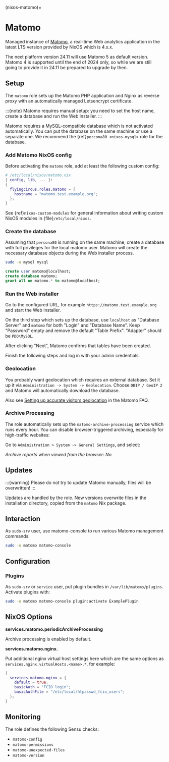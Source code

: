 (nixos-matomo)=

# Matomo

Managed instance of [Matomo](https://matomo.org), a real-time Web analytics application in the latest LTS version provided by NixOS which is 4.x.x.

The next platform version 24.11 will use Matomo 5 as default version. Matomo 4 is supported until the end of 2024 only, so while we are still going
to provide it in 24.11 be prepared to upgrade by then.

## Setup

The `matomo` role sets up the Matomo PHP application and Nginx as reverse proxy
with an automatically managed Letsencrypt certificate.

:::{note}
Matomo requires manual setup: you need to set the host name, create a database
and run the Web installer.
:::

Matomo requires a MySQL-compatible database which is
not activated automatically. You can put the database on the same machine or
use a separate one. We recommend the {ref}`percona80 <nixos-mysql>` role for
the database.


### Add Matomo NixOS config

Before activating the `matomo` role, add at least the following custom config:

```nix
# /etc/local/nixos/matomo.nix
{ config, lib, ... }:
{
  flyingcircus.roles.matomo = {
    hostname = "matomo.test.example.org";
  };
}
```
See {ref}`nixos-custom-modules` for general information about writing custom NixOS
modules in {file}`/etc/local/nixos`.

### Create the database

Assuming that `percona80` is running on the same machine, create a database with
full privileges for the local matomo user. Matomo will create the necessary
database objects during the Web installer process.

```sh
sudo -u mysql mysql
```

```sql
create user matomo@localhost;
create database matomo;
grant all on matomo.* to matomo@localhost;
```

### Run the Web installer


Go to the configured URL, for example `https://matomo.test.example.org` and
start the Web installer.

On the third step which sets up the database, use `localhost` as "Database
Server" and `matomo` for both "Login" and "Database Name". Keep "Password"
empty and remove the default "Table Prefix". "Adapter" should be
`PDO\MySQL`.

After clicking "Next", Matomo confirms that tables have been created.

Finish the following steps and log in with your admin credentials.

### Geolocation

You probably want geolocation which requires an external database.
Set it up it via `Administration -> System -> Geolocation`.
Choose `DBIP / GeoIP 2` and Matomo will automatically download the database.

Also see
[Setting up accurate visitors geolocation](https://matomo.org/faq/how-to/setting-up-accurate-visitors-geolocation/)
in the Matomo FAQ.

### Archive Processing

The role automatically sets up the `matomo-archive-processing` service which
runs every hour. You can disable browser-triggered archiving, especially for
high-traffic websites:

Go to `Administration > System -> General Settings`, and select:

*Archive reports when viewed from the browser: No*

## Updates

:::{warning}
Please do not try to update Matomo manually, files will be overwritten!
:::

Updates are handled by the role. New versions overwrite files in the
installation directory, copied from the `matomo` Nix package.

## Interaction

As `sudo-srv` user, use matomo-console to run various Matomo management
commands:

```sh
sudo -u matomo matomo-console
```

## Configuration

### Plugins

As `sudo-srv` or `service` user, put plugin bundles in `/var/lib/matomo/plugins`.
Activate plugins with:

```sh
sudo -u matomo matomo-console plugin:activate ExamplePlugin
```

## NixOS Options

**services.matomo.periodicArchiveProcessing**

Archive processing is enabled by default.

**services.matomo.nginx.**

Put additional nginx virtual host settings here which are the same options as
`services.nginx.virtualHosts.<name>.*`, for example:

```nix
{
  services.matomo.nginx = {
    default = true;
    basicAuth = "FCIO login";
    basicAuthFile = "/etc/local/htpasswd_fcio_users";
  };
}
```

## Monitoring

The role defines the following Sensu checks:

* `matomo-config`
* `matomo-permissions`
* `matomo-unexpected-files`
* `matomo-version`
